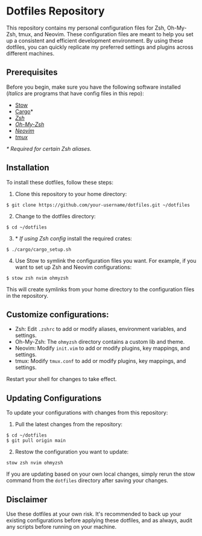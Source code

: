 # Dotfiles Repository

This repository contains my personal configuration files for Zsh, Oh-My-Zsh, tmux, and Neovim. These configuration files are meant to help you set up a consistent and efficient development environment. By using these dotfiles, you can quickly replicate my preferred settings and plugins across different machines.

## Prerequisites

Before you begin, make sure you have the following software installed (*Italics* are programs that have config files in this repo):

- [Stow](https://www.gnu.org/software/stow/)
- [Cargo](https://www.rust-lang.org/learn/get-started)\*
- [*Zsh*](https://www.zsh.org/)
- [*Oh-My-Zsh*](https://ohmyz.sh/)
- [*Neovim*](https://neovim.io/)
- [*tmux*](https://github.com/tmux/tmux/wiki)

*\* Required for certain Zsh aliases.*

## Installation

To install these dotfiles, follow these steps:

1. Clone this repository to your home directory:

```
$ git clone https://github.com/your-username/dotfiles.git ~/dotfiles
```

2. Change to the dotfiles directory:

```
$ cd ~/dotfiles
```

3. \* *If using Zsh config* install the required crates:

```
$ ./cargo/cargo_setup.sh
```

4. Use Stow to symlink the configuration files you want. For example, if you want to set up Zsh and Neovim configurations:

```
$ stow zsh nvim ohmyzsh
```

This will create symlinks from your home directory to the configuration files in the repository.

## Customize configurations:

- Zsh: Edit `.zshrc` to add or modify aliases, environment variables, and settings.
- Oh-My-Zsh: The `ohmyzsh` directory contains a custom lib and theme.
- Neovim: Modify `init.vim` to add or modify plugins, key mappings, and settings.
- tmux: Modify `tmux.conf` to add or modify plugins, key mappings, and settings.

Restart your shell for changes to take effect.

## Updating Configurations

To update your configurations with changes from this repository:

1. Pull the latest changes from the repository:

```
$ cd ~/dotfiles
$ git pull origin main
```

2. Restow the configuration you want to update:

```
stow zsh nvim ohmyzsh
```

If you are updating based on your own local changes, simply rerun the stow command from the `dotfiles` directory after saving your changes.

## Disclaimer

Use these dotfiles at your own risk. It's recommended to back up your existing configurations before applying these dotfiles, and as always, audit any scripts before running on your machine.
